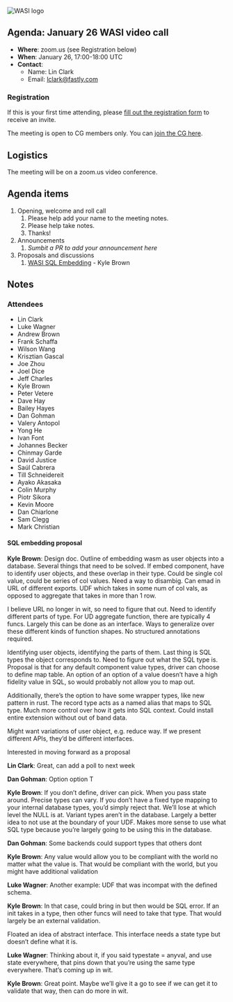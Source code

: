 ![WASI logo](https://raw.githubusercontent.com/WebAssembly/WASI/main/WASI.png)

## Agenda: January 26 WASI video call

- **Where**: zoom.us (see Registration below)
- **When**: January 26, 17:00-18:00 UTC
- **Contact**:
  - Name: Lin Clark
  - Email: lclark@fastly.com

### Registration

If this is your first time attending, please [fill out the registration form](https://docs.google.com/forms/d/e/1FAIpQLSdpO6Lp2L_dZ2_oiDgzjKx7pb7s2YYHjeSIyfHWZZGSKoZKWQ/viewform?usp=sf_link) to receive an invite.

The meeting is open to CG members only. You can [join the CG here](https://www.w3.org/community/webassembly/).

## Logistics

The meeting will be on a zoom.us video conference.

## Agenda items

1. Opening, welcome and roll call
    1. Please help add your name to the meeting notes.
    1. Please help take notes.
    1. Thanks!
1. Announcements
    1. _Sumbit a PR to add your announcement here_
1. Proposals and discussions
    1. [WASI SQL Embedding](https://hackmd.io/Q93MXGLYTRSeGw7FVelURg) - Kyle Brown

## Notes
### Attendees
- Lin Clark
- Luke Wagner
- Andrew Brown
- Frank Schaffa
- Wilson Wang
- Krisztian Gascal
- Joe Zhou
- Joel Dice
- Jeff Charles
- Kyle Brown
- Peter Vetere
- Dave Hay
- Bailey Hayes
- Dan Gohman
- Valery Antopol
- Yong He
- Ivan Font
- Johannes Becker
- Chinmay Garde
- David Justice
- Saúl Cabrera
- Till Schneidereit
- Ayako Akasaka
- Colin Murphy
- Piotr Sikora
- Kevin Moore
- Dan Chiarlone
- Sam Clegg
- Mark Christian

#### SQL embedding proposal

**Kyle Brown**: Design doc. Outline of embedding wasm as user objects into a database. Several things that need to be solved. If embed component, have to identify user objects, and these overlap in their type. Could be single col value, could be series of col values. Need a way to disambig. Can emad in URL of different exports. UDF which takes in some num of col vals, as opposed to aggregate that takes in more than 1 row. 

I believe URL no longer in wit, so need to figure that out. Need to identify different parts of type. For UD aggregate function, there are typically 4 funcs. Largely this can be done as an interface. Ways to generalize over these different kinds of function shapes. No structured annotations required.

Identifying user objects, identifying the parts of them. Last thing is SQL types the object corresponds to. Need to figure out what the SQL type is. Proposal is that for any default component value types, driver can choose to define map table. An option of an option of a value doesn’t have a high fidelity value in SQL, so would probably not allow you to map out.

Additionally, there’s the option to have some wrapper types, like new pattern in rust. The record type acts as a named alias that maps to SQL type. Much more control over how it gets into SQL context. Could install entire extension without out of band data.

Might want variations of user object, e.g. reduce way. If we present different APIs, they’d be different interfaces. 

Interested in moving forward as a proposal

**Lin Clark**: Great, can add a poll to next week

**Dan Gohman**: Option option T

**Kyle Brown**: If you don’t define, driver can pick. When you pass state around. Precise types can vary. If you don’t have a fixed type mapping to your internal database types, you’d simply reject that. We’ll lose at which level the NULL is at. Variant types aren’t in the database. Largely a better idea to not use at the boundary of your UDF. Makes more sense to use what SQL type because you’re largely going to be using this in the database.

**Dan Gohman**: Some backends could support types that others dont

**Kyle Brown**: Any value would allow you to be compliant with the world no matter what the value is. That would be compliant with the world, but you might have additional validation

**Luke Wagner**: Another example: UDF that was incompat with the defined schema.

**Kyle Brown**: In that case, could bring in but then would be SQL error. If an init takes in a type, then other funcs will need to take that type. That would largely be an external validation.

Floated an idea of abstract interface. This interface needs a state type but doesn’t define what it is. 

**Luke Wagner**: Thinking about it, if you said typestate = anyval, and use state everywhere, that pins down that you’re using the same type everywhere. That’s coming up in wit.

**Kyle Brown**: Great point. Maybe we’ll give it a go to see if we can get it to validate that way, then can do more in wit.
